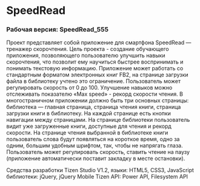 # SpeedRead

### Рабочая версия: SpeedRead_555


Проект представляет собой приложение для смартфона SpeedRead — тренажер
скорочтения. Цель проекта - создание обучающего приложения, позволяющего пользователю
улучшить навыки скорочтения, что позволит ему научиться быстрее воспринимать и понимать
текстовую информацию. Приложение может работать со стандартным форматом электронных
книг FB2, на странице загрузки файла в библиотеку учтено это ограничение. Пользователь
может регулировать скорость от 0 до 100. Улучшение навыков можно отслеживать показателю
«Max speed» - рекорд скорости чтения. В многостраничном приложении должно быть три
основных страницы: библиотека — главная страница, страница чтения книги, страница
загрузки книги в библиотеку. На каждой странице есть кнопки навигации между страницами.
На странице библиотеки пользователь видит уже загруженные книги, доступные для чтения и
рекорд скорости. На странице чтения выбранной в библиотеке книги пользователь слова будут
появляться на короткое время, одно за одним, большим удобным шрифтом, так, чтобы не
напрягать глаза. Пользователь может регулировать скорость, ставить чтение на паузу
(приложение автоматически поставит закладку в месте остановки).


Средства разработки
Tizen Studio V1.2,
языки: HTML5, CSS3, JavaScript
библиотеки: jQuery, jQuery Mobile
Tizen API: Power API, Filesystem API
